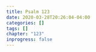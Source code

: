 ```yaml
---
title: Psalm 123
date: 2020-03-28T20:26:04-04:00
categories: []
tags: []
chapter: "123"
inprogress: false
---
```


